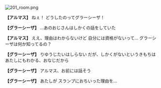 
![201_room.png](../images/backgrounds/201_room.png)

**【アルマス】**
ねぇ！
どうしたのってグラーシーザ！

**【グラーシーザ】**
…あのおじさんはしかくの話をしていた

**【アルマス】**
ええ、理由はわからないけど
自分には資格がないって…
グラーシーザは何か知ってるの？

**【グラーシーザ】**
りゆうじたいはしらない
だが、しかくがないというきもちは
あたしにもわかる、おなじだから

**【グラーシーザ】**
アルマス、お前には話そう

**【グラーシーザ】**
あたしが
スランプにおちいった理由を…
